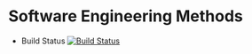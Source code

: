 # Software Engineering Methods

- Build Status [![Build Status](https://travis-ci.org/bobooo40/world_population.svg?branch=master)](https://travis-ci.org/bobooo40/world_population)